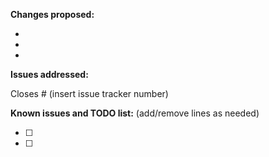**Changes proposed:**

-  
-  
-  

**Issues addressed:**

Closes # (insert issue tracker number)

**Known issues and TODO list:** (add/remove lines as needed)

- [ ] 
- [ ]